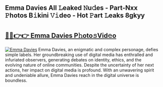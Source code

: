 ## Emma Davies All 𝙻eaked 𝙽u𝚍es - Part-Nxx 𝙿hotos B𝚒kini 𝚅𝚒deo - Hot 𝙿art 𝙻eaks 8gkyy

# <h2><a href="http://ld1g6j.urlbe.top/?page=Emma+Davies">🔗🔗👉👉 Emma Davies P𝚑oto𝚜Vid𝚎o</a></h2>

[![Emma Davies](https://i.imgur.com/eBuTRDB.gif)](http://ld1g6j.urlbe.top/?page=Emma+Davies)
Emma Davies, an enigmatic and complex personage, defies simple labels. Her groundbreaking use of digital media has enthralled and infuriated observers, generating debates on identity, ethics, and the evolving nature of online communities. Despite the uncertainty of her next actions, her impact on digital media is profound. With an unwavering spirit and undeniable allure, Emma Davies reach in the digital universe is boundless.
